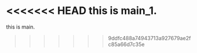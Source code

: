 <<<<<<< HEAD
this is main_1.
=======
this is main.
>>>>>>> 9ddfc488a74943713a927679ae2fc85a66d7c35e
